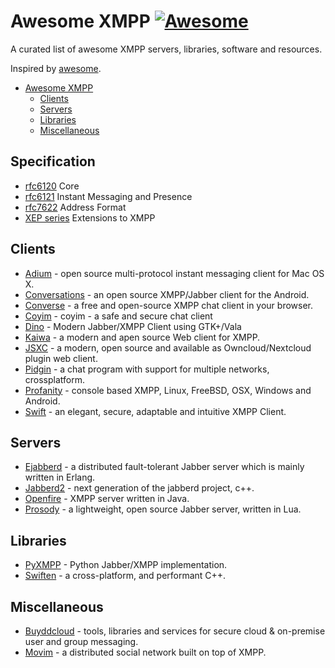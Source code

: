 # Awesome XMPP [![Awesome](https://cdn.rawgit.com/sindresorhus/awesome/d7305f38d29fed78fa85652e3a63e154dd8e8829/media/badge.svg)](https://github.com/sindresorhus/awesome)

A curated list of awesome XMPP servers, libraries, software and resources.

Inspired by [awesome](https://github.com/sindresorhus/awesome).

- [Awesome XMPP](#awesome-xmpp)
  - [Clients](#clients)
  - [Servers](#servers)
  - [Libraries](#libraries)
  - [Miscellaneous](#Miscellaneous)

## Specification

* [rfc6120](https://datatracker.ietf.org/doc/rfc6120/) Core
* [rfc6121](https://datatracker.ietf.org/doc/rfc6121/) Instant Messaging and Presence
* [rfc7622](https://datatracker.ietf.org/doc/rfc7622/) Address Format
* [XEP series](https://xmpp.org/extensions/) Extensions to XMPP

## Clients

* [Adium](https://adium.im/) - open source multi-protocol instant messaging client for Mac OS X.
* [Conversations](https://github.com/siacs/Conversations) - an open source XMPP/Jabber client for the Android.
* [Converse](https://conversejs.org/) - a free and open-source XMPP chat client in your browser.
* [Coyim](https://github.com/coyim/coyim) - coyim - a safe and secure chat client
* [Dino](https://github.com/dino/dino) - Modern Jabber/XMPP Client using GTK+/Vala
* [Kaiwa](http://getkaiwa.com/) - a modern and apen source Web client for XMPP. 
* [JSXC](https://www.jsxc.org/) - a modern, open source and available as Owncloud/Nextcloud plugin web client.
* [Pidgin](https://www.pidgin.im/) - a chat program with support for multiple networks, crossplatform.
* [Profanity](http://www.profanity.im/) - console based XMPP, Linux, FreeBSD, OSX, Windows and Android.
* [Swift](https://swift.im/) - an elegant, secure, adaptable and intuitive XMPP Client.

## Servers 

* [Ejabberd](https://www.ejabberd.im/) - a distributed fault-tolerant Jabber server which is mainly written in Erlang.
* [Jabberd2](http://jabberd2.org/) - next generation of the jabberd project, c++.
* [Openfire](https://www.igniterealtime.org/projects/openfire/) - XMPP server written in Java.
* [Prosody](https://prosody.im/) - a lightweight, open source Jabber server, written in Lua.

## Libraries

* [PyXMPP](https://github.com/Jajcus/pyxmpp) - Python Jabber/XMPP implementation.
* [Swiften](https://swift.im/swiften.html) - a cross-platform, and performant C++.

## Miscellaneous

* [Buyddcloud](http://buddycloud.com/) - tools, libraries and services for secure cloud & on-premise user and group messaging.
* [Movim](https://github.com/movim/movim) - a distributed social network built on top of XMPP.
